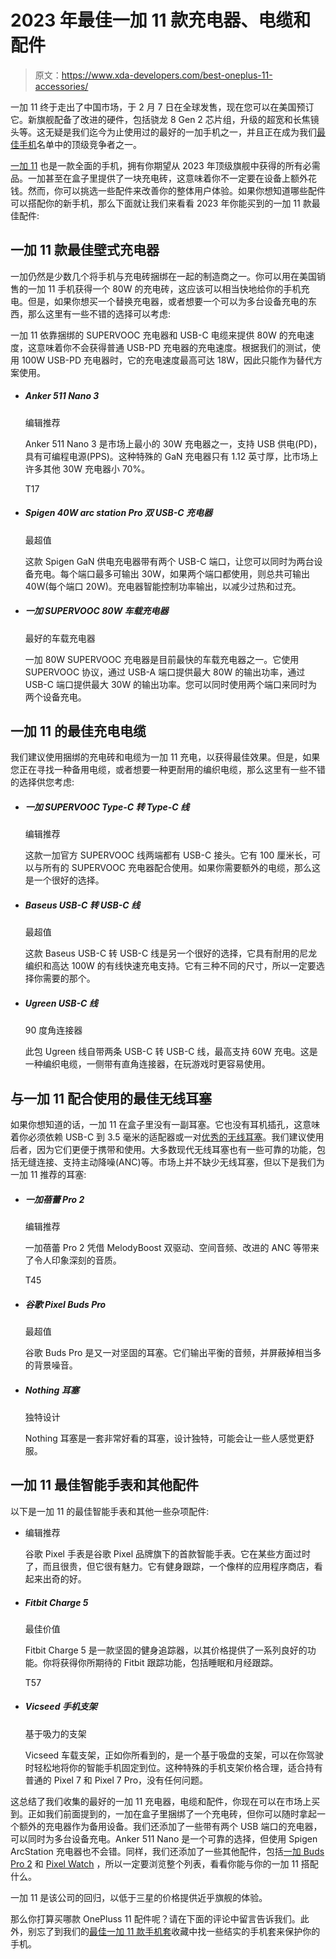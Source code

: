 # 2023 年最佳一加 11 款充电器、电缆和配件

> 原文：<https://www.xda-developers.com/best-oneplus-11-accessories/>

一加 11 终于走出了中国市场，于 2 月 7 日在全球发售，现在您可以在美国预订它。新旗舰配备了改进的硬件，包括骁龙 8 Gen 2 芯片组，升级的超宽和长焦镜头等。这无疑是我们迄今为止使用过的最好的一加手机之一，并且正在成为我们[最佳手机](https://www.xda-developers.com/best-phones/)名单中的顶级竞争者之一。

[一加 11](https://www.xda-developers.com/oneplus-11-review/) 也是一款全面的手机，拥有你期望从 2023 年顶级旗舰中获得的所有必需品。一加甚至在盒子里提供了一块充电砖，这意味着你不一定要在设备上额外花钱。然而，你可以挑选一些配件来改善你的整体用户体验。如果你想知道哪些配件可以搭配你的新手机，那么下面就让我们来看看 2023 年你能买到的一加 11 款最佳配件:

## 一加 11 款最佳壁式充电器

一加仍然是少数几个将手机与充电砖捆绑在一起的制造商之一。你可以用在美国销售的一加 11 手机获得一个 80W 的充电砖，这应该可以相当快地给你的手机充电。但是，如果你想买一个替换充电器，或者想要一个可以为多台设备充电的东西，那么这里有一些不错的选择可以考虑:

一加 11 依靠捆绑的 SUPERVOOC 充电器和 USB-C 电缆来提供 80W 的充电速度，这意味着你不会获得普通 USB-PD 充电器的充电速度。根据我们的测试，使用 100W USB-PD 充电器时，它的充电速度最高可达 18W，因此只能作为替代方案使用。

*   ##### Anker 511 Nano 3

    编辑推荐

    Anker 511 Nano 3 是市场上最小的 30W 充电器之一，支持 USB 供电(PD)，具有可编程电源(PPS)。这种特殊的 GaN 充电器只有 1.12 英寸厚，比市场上许多其他 30W 充电器小 70%。

    T17
*   ##### Spigen 40W arc station Pro 双 USB-C 充电器

    最超值

    这款 Spigen GaN 供电充电器带有两个 USB-C 端口，让您可以同时为两台设备充电。每个端口最多可输出 30W，如果两个端口都使用，则总共可输出 40W(每个端口 20W)。充电器智能控制功率输出，以减少过热和过充。

*   ##### 一加 SUPERVOOC 80W 车载充电器

    最好的车载充电器

    一加 80W SUPERVOOC 充电器是目前最快的车载充电器之一。它使用 SUPERVOOC 协议，通过 USB-A 端口提供最大 80W 的输出功率，通过 USB-C 端口提供最大 30W 的输出功率。您可以同时使用两个端口来同时为两个设备充电。

## 一加 11 的最佳充电电缆

我们建议使用捆绑的充电砖和电缆为一加 11 充电，以获得最佳效果。但是，如果您正在寻找一种备用电缆，或者想要一种更耐用的编织电缆，那么这里有一些不错的选择供您考虑:

*   ##### 一加 SUPERVOOC Type-C 转 Type-C 线

    编辑推荐

    这款一加官方 SUPERVOOC 线两端都有 USB-C 接头。它有 100 厘米长，可以与所有的 SUPERVOOC 充电器配合使用。如果你需要额外的电缆，那么这是一个很好的选择。

*   ##### Baseus USB-C 转 USB-C 线

    最超值

    这款 Baseus USB-C 转 USB-C 线是另一个很好的选择，它具有耐用的尼龙编织和高达 100W 的有线快速充电支持。它有三种不同的尺寸，所以一定要选择你需要的那个。

*   ##### Ugreen USB-C 线

    90 度角连接器

    此包 Ugreen 线自带两条 USB-C 转 USB-C 线，最高支持 60W 充电。这是一种编织电缆，一侧带有直角连接器，在玩游戏时更容易使用。

## 与一加 11 配合使用的最佳无线耳塞

如果你想知道的话，一加 11 在盒子里没有一副耳塞。它也没有耳机插孔，这意味着你必须依赖 USB-C 到 3.5 毫米的适配器或一对[优秀的无线耳塞](https://www.xda-developers.com/best-wireless-earbuds/)。我们建议使用后者，因为它们更便于携带和使用。大多数现代无线耳塞也有一些可靠的功能，包括无缝连接、支持主动降噪(ANC)等。市场上并不缺少无线耳塞，但以下是我们为一加 11 推荐的耳塞:

*   ##### 一加蓓蕾 Pro 2

    编辑推荐

    一加蓓蕾 Pro 2 凭借 MelodyBoost 双驱动、空间音频、改进的 ANC 等带来了令人印象深刻的音质。

    T45
*   ##### 谷歌 Pixel Buds Pro

    最超值

    谷歌 Buds Pro 是又一对坚固的耳塞。它们输出平衡的音频，并屏蔽掉相当多的背景噪音。

*   ##### Nothing 耳塞

    独特设计

    Nothing 耳塞是一套非常好看的耳塞，设计独特，可能会让一些人感觉更舒服。

## 一加 11 最佳智能手表和其他配件

以下是一加 11 的最佳智能手表和其他一些杂项配件:

*   编辑推荐

    谷歌 Pixel 手表是谷歌 Pixel 品牌旗下的首款智能手表。它在某些方面过时了，而且很贵，但它很有魅力。它有健身跟踪，一个像样的应用程序商店，看起来出奇的好。

    
*   ##### Fitbit Charge 5

    最佳价值

    Fitbit Charge 5 是一款坚固的健身追踪器，以其价格提供了一系列良好的功能。你将获得你所期待的 Fitbit 跟踪功能，包括睡眠和月经跟踪。

    T57
*   ##### Vicseed 手机支架

    基于吸力的支架

    Vicseed 车载支架，正如你所看到的，是一个基于吸盘的支架，可以在你驾驶时轻松地将你的智能手机固定到位。这种特殊的手机支架价格合理，适合持有普通的 Pixel 7 和 Pixel 7 Pro，没有任何问题。

这总结了我们收集的最好的一加 11 充电器，电缆和配件，你现在可以在市场上买到。正如我们前面提到的，一加在盒子里捆绑了一个充电砖，但你可以随时拿起一个额外的充电器作为备用设备。我们还添加了一些带有两个 USB 端口的充电器，可以同时为多台设备充电。Anker 511 Nano 是一个可靠的选择，但使用 Spigen ArcStation 充电器也不会错。同样，我们还添加了一些其他配件，包括[一加 Buds Pro 2](https://www.xda-developers.com/oneplus-buds-pro-2-review/) 和 [Pixel Watch](https://www.xda-developers.com/google-pixel-watch-review/) ，所以一定要浏览整个列表，看看你能与你的一加 11 搭配什么。

一加 11 是该公司的回归，以低于三星的价格提供近乎旗舰的体验。

那么你打算买哪款 OnePluss 11 配件呢？请在下面的评论中留言告诉我们。此外，别忘了到我们的[最佳一加 11 款手机套](https://www.xda-developers.com/best-oneplus-11-cases/)收藏中找一些结实的手机套来保护你的手机。